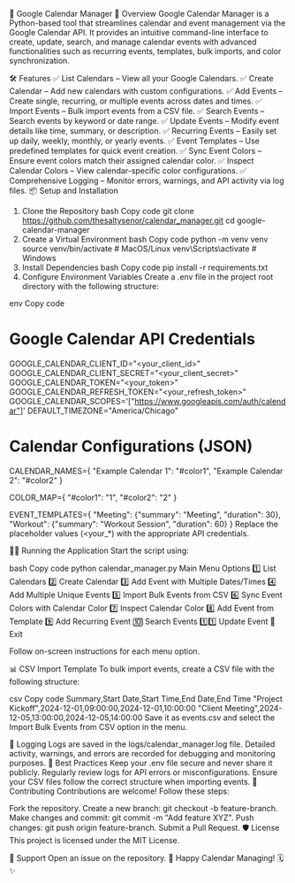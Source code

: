 📅 Google Calendar Manager
🚀 Overview
Google Calendar Manager is a Python-based tool that streamlines calendar and event management via the Google Calendar API. It provides an intuitive command-line interface to create, update, search, and manage calendar events with advanced functionalities such as recurring events, templates, bulk imports, and color synchronization.

🛠️ Features
✅ List Calendars – View all your Google Calendars.
✅ Create Calendar – Add new calendars with custom configurations.
✅ Add Events – Create single, recurring, or multiple events across dates and times.
✅ Import Events – Bulk import events from a CSV file.
✅ Search Events – Search events by keyword or date range.
✅ Update Events – Modify event details like time, summary, or description.
✅ Recurring Events – Easily set up daily, weekly, monthly, or yearly events.
✅ Event Templates – Use predefined templates for quick event creation.
✅ Sync Event Colors – Ensure event colors match their assigned calendar color.
✅ Inspect Calendar Colors – View calendar-specific color configurations.
✅ Comprehensive Logging – Monitor errors, warnings, and API activity via log files.
📦 Setup and Installation
1. Clone the Repository
bash
Copy code
git clone https://github.com/thesaltysenor/calendar_manager.git
cd google-calendar-manager
2. Create a Virtual Environment
bash
Copy code
python -m venv venv
source venv/bin/activate  # MacOS/Linux
venv\Scripts\activate     # Windows
3. Install Dependencies
bash
Copy code
pip install -r requirements.txt
4. Configure Environment Variables
Create a .env file in the project root directory with the following structure:

env
Copy code
# Google Calendar API Credentials
GOOGLE_CALENDAR_CLIENT_ID="<your_client_id>"
GOOGLE_CALENDAR_CLIENT_SECRET="<your_client_secret>"
GOOGLE_CALENDAR_TOKEN="<your_token>"
GOOGLE_CALENDAR_REFRESH_TOKEN="<your_refresh_token>"
GOOGLE_CALENDAR_SCOPES='["https://www.googleapis.com/auth/calendar"]'
DEFAULT_TIMEZONE="America/Chicago"

# Calendar Configurations (JSON)
CALENDAR_NAMES={
    "Example Calendar 1": "#color1",
    "Example Calendar 2": "#color2"
}

COLOR_MAP={
    "#color1": "1",
    "#color2": "2"
}

EVENT_TEMPLATES={
    "Meeting": {"summary": "Meeting", "duration": 30},
    "Workout": {"summary": "Workout Session", "duration": 60}
}
Replace the placeholder values (<your_*) with the appropriate API credentials.

🏃‍♀️ Running the Application
Start the script using:

bash
Copy code
python calendar_manager.py
Main Menu Options
1️⃣ List Calendars
2️⃣ Create Calendar
3️⃣ Add Event with Multiple Dates/Times
4️⃣ Add Multiple Unique Events
5️⃣ Import Bulk Events from CSV
6️⃣ Sync Event Colors with Calendar Color
7️⃣ Inspect Calendar Color
8️⃣ Add Event from Template
9️⃣ Add Recurring Event
🔟 Search Events
1️⃣1️⃣ Update Event
🛑 Exit

Follow on-screen instructions for each menu option.

📊 CSV Import Template
To bulk import events, create a CSV file with the following structure:

csv
Copy code
Summary,Start Date,Start Time,End Date,End Time
"Project Kickoff",2024-12-01,09:00:00,2024-12-01,10:00:00
"Client Meeting",2024-12-05,13:00:00,2024-12-05,14:00:00
Save it as events.csv and select the Import Bulk Events from CSV option in the menu.

📖 Logging
Logs are saved in the logs/calendar_manager.log file.
Detailed activity, warnings, and errors are recorded for debugging and monitoring purposes.
🧠 Best Practices
Keep your .env file secure and never share it publicly.
Regularly review logs for API errors or misconfigurations.
Ensure your CSV files follow the correct structure when importing events.
🤝 Contributing
Contributions are welcome! Follow these steps:

Fork the repository.
Create a new branch: git checkout -b feature-branch.
Make changes and commit: git commit -m "Add feature XYZ".
Push changes: git push origin feature-branch.
Submit a Pull Request.
🛡️ License
This project is licensed under the MIT License.

💬 Support
Open an issue on the repository.
🎯 Happy Calendar Managing! 🗓️✨
